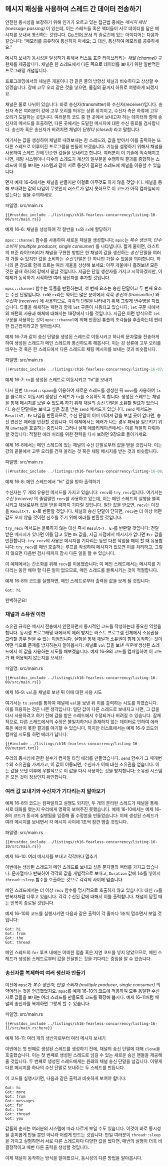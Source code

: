 ## 메시지 패싱을 사용하여 스레드 간 데이터 전송하기

안전한 동시성을 보장하기 위해 인기가 오르고 있는 접근법 중에는 *메시지 패싱 (message passing)*
이 있는데, 이는 스레드들 혹은 액터들이 서로 데이터를 담은 메시지를 보내서
통신하는 것입니다. [Go 언어 문서](https://golang.org/doc/effective_go.html#concurrency)
의 슬로건에 있는 아이디어는 다음과 같습니다: “메모리를 공유하여 통신하지
마세요; 그 대신, 통신하여 메모리를 공유하세요.”

메시지 보내기 동시성을 달성하기 위해서 러스트 표준 라이브러리는 *채널 (channel)*
구현체를 제공합니다. 채널은 한 스레드에서 다른 쪽으로 데이터를 보내기 위한
일반적인 프로그래밍 개념입니다.

프로그래밍에서의 채널은 개울이나 강 같은 물의 방향성 채널과
비슷하다고 상상할 수 있겠습니다. 강에 고무 오리 같은 것을
넣으면, 물길의 끝까지 하류로 여행하게 되겠지요.

채널은 둘로 나뉘어 있습니다: 바로 송신자(transmitter)와 수신자(receiver)입니다.
송신자 측은 여러분이 강에 고무 오리를 띄우는 상류 위치이고, 수신자
측은 하류에 고무 오리가 도달하는 곳입니다. 여러분의 코드 중 한 곳에서
보내고자 하는 데이터와 함께 송신자의 메서드를 호출하면, 다른 곳에서는
도달한 메시지에 대한 수신 종료를 검사합니다. 송신자 혹은 송신자가
버려지면 채널이 *닫혔다 (closed)* 라고 말합니다.

여기서는 값을 생성하여 채널로 내려보내는 한 스레드와, 값을 받아서
이를 출력하는 또 다른 스레드로 이루어진 프로그램을 만들어 보겠습니다.
기능을 설명하기 위해서 채널을 사용하여 스레드 간에 단순한 값들을
보내려고 합니다. 여러분이 이 기술에 익숙해지고 나면, 채팅 시스템이나
다수의 스레드가 계산의 일부분을 수행하여 결과를 종합하는 스레드에
이를 보내는 시스템과 같이 서로 통신이 필요한 스레드에 채널을
이용할 수 있습니다.

먼저 예제 16-6에서는 채널을 만들지만 이걸로 아무것도 하지 않을 것입니다.
채널을 통해 보내려는 값의 타입이 무엇인지 러스트가 알지 못하므로 이 코드가
아직 컴파일되지 않는다는 점을 주의하세요.

<span class="filename">파일명: src/main.rs</span>

```rust,ignore,does_not_compile
{{#rustdoc_include ../listings/ch16-fearless-concurrency/listing-16-06/src/main.rs}}
```

<span class="caption">예제 16-6: 채널을 생성하여 각 절반을
`tx`와 `rx`에 할당하기</span>

`mpsc::channel` 함수를 사용하여 새로운 채널을 생성합니다; `mpsc`는
*복수 생산자, 단수 소비자 (multiple producer, single consumer)* 를
나타냅니다. 짧게 줄이면, 러스트의 표준 라이브러리가 채널을 구현한 방법은
한 채널이 값을 생산하는 *송신* 단말을 여러 개 가질 수 있지만 값을 소비하는
*수신* 단말은 단 하나만 가질 수 있음을 의미합니다. 하나의 큰 강으로 함께
흐르는 여러 개울을 상상해 보세요: 아무 개울에나 흘려보낸 모든 것은 끝내 하나의
강에서 끝날 것입니다. 지금은 단일 생산자를 가지고 시작하겠지만, 이 예제가 동작하기
시작하면 여러 생산자를 추가할 것입니다.

`mpsc::channel` 함수는 튜플을 반환하는데, 첫 번째 요소는 송신
단말이고 두 번째 요소는 수신 단말입니다. `tx`와 `rx`라는 약어는
많은 분야에서 각각 *송신자 (transmitter)* 와 *수신자 (receiver)* 에
사용되므로, 각각의 단말을 나타내기 위해 그렇게 변수명을 지었습니다.
튜플을 해체하는 패턴과 함께 `let` 구문이 사용되고 있습니다;
`let` 구문 내에서의 패턴의 사용과 해체에 대해서는 18장에서 다룰
것입니다. 지금은 이런 방식으로 `let` 구문을 사용하는 것이
`mpsc::channel`에 의해 반환된 튜플의 조각들을 추출하는데 편리한
접근법이라고만 알아둡시다.

예제 16-7과 같이 송신 단말을 생성된 스레드로 이동시키고 하나의
문자열을 전송하게 하여 생성된 스레드가 메인 스레드와 통신하도록
해봅시다. 이는 강 상류에 고무 오리를 띄우는 것 혹은 한 스레드에서 다른
스레드로 채팅 메시지를 보내는 것과 비슷합니다.

<span class="filename">파일명: src/main.rs</span>

```rust
{{#rustdoc_include ../listings/ch16-fearless-concurrency/listing-16-07/src/main.rs}}
```

<span class="caption">예제 16-7: `tx`를 생성된 스레드로 이동시키고
“hi”를 보내기</span>

다시 한번 `thread::spawn`을 이용하여 새로운 스레드를 생성한 뒤 `move`를
사용하여 `tx`를 클로저로 이동시켜 생성된 스레드가 `tx`를 소유하도록 합니다.
생성된 스레드는 채널을 통해 메시지를 보낼 수 있도록 하기 위해 채널의 송신 단말을
소유할 필요가 있습니다. 송신 단말에는 보내고 싶은 값을 받는 `send` 메서드가
있습니다. `send` 메서드는 `Result<T, E>` 타입을 반환하므로, 수신 단말이
이미 버려져 값을 보낼 곳이 없다면, 송신 연산은 에러를 반환할 것입니다.
이 예제에서는 에러가 나는 경우 패닉을 일으키기 위해 `unwrap`을 호출하는
중입니다. 그러나 실제 애플리케이션에서는 이를 적절히 다뤄야 할 것입니다:
적절한 에러 처리를 위한 전략을 다시 보려면 9장으로 돌아가세요.

예제 16-8에서는 메인 스레드에 있는 채널의 수신 단말로부터 값을
받을 것입니다. 이는 강의 끝물에서 고무 오리를 건져 올리는 것 혹은 채팅
메시지를 받는 것과 비슷합니다.

<span class="filename">파일명: src/main.rs</span>

```rust
{{#rustdoc_include ../listings/ch16-fearless-concurrency/listing-16-08/src/main.rs}}
```

<span class="caption">예제 16-8: 메인 스레드에서 “hi” 값을
받아 출력하기</span>

수신자는 두 개의 유용한 메서드를 가지고 있습니다: `recv`와 `try_recv`입니다. 여기서는
*수신 (receive)* 의 줄임말인 `recv`를 사용하고 있는데, 이는 메인 스레드의 실행을
블록시키고 채널로부터 값을 받을 때까지 기다릴 것입니다. 일단 값을 받으면, `recv`는
이것을 `Result<T, E>`로 반환할 것입니다. 채널의 송신 단말이 닫히면, `recv`는 더
이상 어떤 값도 오지 않을 것이란 신호를 주기 위해 에러를 반환할 것입니다.

`try_recv` 메서드는 블록하지 않는 대신 즉시 `Result<T, E>`를
반환할 것입니다: 전달받은 메시지가 있다면 이를 담고 있는 `Ok` 값을,
지금 시점에서 메시지가 없다면 `Err` 값을 반환합니다. `try_recv`의
사용은 메시지를 기다리는 동안 다른 작업을 해야 할 때 유용합니다:
`try_recv`를 매번 호출하는 루프를 작성하여 메시지가 있으면 이를
처리하고, 그렇지 않으면 다음번 검사 때까지 잠시 다른 일을 할 수
있습니다.

이 예제에서는 간소화를 위해 `recv`를 이용했습니다; 이 메인 스레드에서는
메시지를 기다리는 동안 해야 할 다른 일이 없으므로, 메인 스레드를 블록시키는
것이 적절합니다.

예제 16-8의 코드를 실행하면, 메인 스레드로부터 출력된 값을 보게
될 것입니다:

<!-- Not extracting output because changes to this output aren't significant;
the changes are likely to be due to the threads running differently rather than
changes in the compiler -->

```text
Got: hi
```

완벽하군요!

### 채널과 소유권 이전

소유권 규칙은 메시지 전송에서 안전하면서 동시적인 코드를 작성하는데
중요한 역할을 합니다. 동시성 프로그래밍 내에서의 에러 방지는 러스트
프로그램 전체에서 소유권을 고려할 경우 얻을 수 있는 이점입니다. 실험을
통해 채널과 소유권이 함께 동작하는 것이 어떤 식으로 문제를 방지하는지
알아봅시다: 채널로 `val` 값을 보낸 *이후에* 생성된 스레드에서 이 값을
사용하는 시도를 해보겠습니다. 예제 16-9의 코드를 컴파일하여 이 코드가
왜 허용되지 않는지를 보세요:

<span class="filename">파일명: src/main.rs</span>

```rust,ignore,does_not_compile
{{#rustdoc_include ../listings/ch16-fearless-concurrency/listing-16-09/src/main.rs}}
```

<span class="caption">예제 16-9: `val`을 채널로 보낸 뒤
이에 대한 사용 시도</span>

여기서는 `tx.send`를 통하여 채널에 `val`을 보낸 뒤 이를 출력하는 시도를
하였습니다. 이를 허용하는 것은 나쁜 생각입니다: 일단 값이 다른 스레드로 보내지고
나면, 그 값을 다시 사용하려고 하기 전에 값을 받은 스레드에서 수정되거나
버려질 수 있습니다. 잠재적으로, 다른 스레드에서의 수정은 불일치하거나 존재하지 않는
데이터로 인하여 에러 혹은 예상치 못한 결과를 야기할 수 있습니다. 하지만 러스트에서는
예제 16-9 코드의 컴파일 시도를 하면 에러가 납니다:

```console
{{#include ../listings/ch16-fearless-concurrency/listing-16-09/output.txt}}
```

우리의 동시성에 관한 실수가 컴파일 타임 에러를 만들었습니다. `send` 함수가
그 매개변수의 소유권을 가져가고, 이 값이 이동되면, 수신자가 이에 대한
소유권을 얻습니다. 이는 값을 보낸 이후에 우발적으로 이 값을 다시 사용하는
것을 방지합니다; 소유권 시스템은 모든 것이 정상인지 확인합니다.

### 여러 값 보내기와 수신자가 기다리는지 알아보기

예제 16-8의 코드는 컴파일되고 실행도 되지만, 두 개의 분리된 스레드가
채널을 통해 서로 대화를 했는지 우리에게 명확히 보여주진 못했습니다.
예제 16-10에서는 예제 16-8의 코드가 동시에 실행됨을 입증해 줄
수정본을 만들었습니다: 이제 생성된 스레드가 여러 메시지를 보내면서
각 메시지 사이에 1초씩 잠깐 멈출 것입니다.

<span class="filename">파일명: src/main.rs</span>

```rust,noplayground
{{#rustdoc_include ../listings/ch16-fearless-concurrency/listing-16-10/src/main.rs}}
```

<span class="caption">예제 16-10: 여러 메시지를 보내고
각각마다 멈추기</span>

이번에는 생성된 스레드가 메인 스레드로 보내고 싶은 문자열의 벡터를 
가지고 있습니다. 문자열마다 반복하여 각각의 값을 개별적으로 보내고,
`Duration` 값에 1초를 넣어서 `thread::sleep` 함수를 호출하는 것으로
각각의 사이에 멈춥니다.

메인 스레드에서는 더 이상 `recv` 함수를 명시적으로 호출하지 않고 있습니다:
대신 `rx`를 반복자처럼 다루고 있습니다. 각각 수신된 값에 대해서 이를
출력합니다. 채널이 닫힐 때는 반복이 종료될 것입니다.

예제 16-10의 코드를 실행시키면 다음과 같은 출력이 각 줄마다 1초씩
멈추면서 보일 것입니다:

<!-- Not extracting output because changes to this output aren't significant;
the changes are likely to be due to the threads running differently rather than
changes in the compiler -->

```text
Got: hi
Got: from
Got: the
Got: thread
```

메인 스레드의 `for` 루프 내에는 어떠한 멈춤 혹은 지연 코드를 넣지 않았으므로,
메인 스레드가 생성된 스레드로부터 값을 전달받는 것을 기다리는 중임을 알 수
있습니다.

### 송신자를 복제하여 여러 생산자 만들기

이전에 `mpsc`가 *복수 생산자, 단일 소비자 (multiple producer, single consumer)*
의 약어라는 것을 언급했었지요. `mpsc`를 예제 16-10의 코드에 적용하여 모두 동일한
수신자로 값들을 보내는 여러 스레드를 만들도록 코드를 확장해 봅시다. 예제 16-11처럼
채널의 송신자를 복제하면 그렇게 할 수 있습니다:

<span class="filename">파일명: src/main.rs</span>

```rust,noplayground
{{#rustdoc_include ../listings/ch16-fearless-concurrency/listing-16-11/src/main.rs:here}}
```

<span class="caption">예제 16-11: 여러 개의 생산자로부터 여러 메시지
보내기</span>

이번에는 첫 번째로 생성된 스레드를 생성하기 전에, 채널의 송신 단말에 대해 `clone`을
호출했습니다. 이는 첫 번째로 생성된 스레드로 넘길 수 있는 새로운 송신 핸들을
제공해 줄 것입니다. 두 번째로 생성된 스레드에게는 원래의 채널 송신 단말을 넘깁니다.
이렇게 다른 메시지를 하나의 수신 단말로 보내주는 두 스레드를 만듭니다.

이 코드를 실행시키면, 다음과 같은 출력과 비슷하게 보여야 합니다:

<!-- Not extracting output because changes to this output aren't significant;
the changes are likely to be due to the threads running differently rather than
changes in the compiler -->

```text
Got: hi
Got: more
Got: from
Got: messages
Got: for
Got: the
Got: thread
Got: you
```

값들의 순서는 여러분의 시스템에 따라 다르게 보일 수도 있습니다. 이것이 바로
동시성을 흥미롭게 만들 뿐만 아니라 어렵게 만드는 것입니다. 만일 여러분이
`thread::sleep`을 가지고 실험하면서 서로 다른 스레드마다 다양한 값을 썼다면,
매번의 실행이 더욱 비결정적이고 매번 다른 출력을 생성할 것입니다.

이제 채널이 동작하는 방식을 알아봤으니, 동시성의 다른 방법을
알아봅시다.
